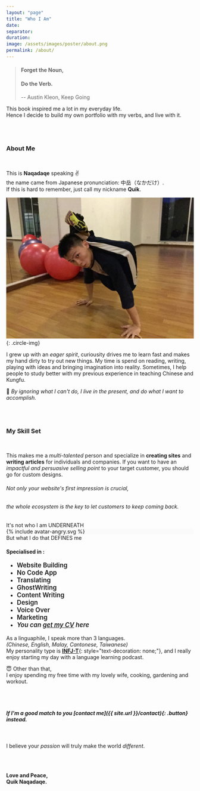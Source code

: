 ```yaml
---
layout: "page"
title: "Who I Am"
date: 
separator: 
duration:
image: /assets/images/poster/about.png
permalink: /about/
---
```



> #### Forget the Noun,
> #### Do the Verb.
>
> -- Austin Kleon, Keep Going

This book inspired me a lot in my everyday life.   
Hence I decide to build my own portfolio with my verbs, and live with it.

<br/><br/>



### About Me

<br/>

This is **Naqadaqe** speaking &#9996;   
the name came from Japanese pronunciation: 中岳（なかだけ）.  
If this is hard to remember, just call my nickname **Quik**.


![My Portrait](/assets/images/portrait.jpg){: .circle-img}


I grew up with an *eager spirit*, curiousity drives me to learn fast and makes my hand dirty to try out new things.
My time is spend on reading, writing, playing with ideas and bringing imagination into reality.
Sometimes, I help people to study better with my previous experience in teaching Chinese and Kungfu.

💪 *By ignoring what I can't do, I live in the present, and do what I want to accomplish.*

<br/><br/>



### My Skill Set

<br/>

This makes me a *multi-talented* person and specialize in **creating sites** and **writing articles** for individuals and companies. 
If you want to have an *impactful and persuasive selling point* to your target customer, you should go for custom designs.

###### Not only your website's first impression is crucial, 
###### the whole ecosystem is the key to let customers to keep coming back. 


<!---
    Meme & Skills Wrapper
-->

<div id="meme-skills">


<!---
    Meme Wrapper
-->

<div class="meme">
    <span class="meme-text">It's not who I am UNDERNEATH</span>
    <div style="width: 100%; background-color: #fafafa;">
        {% include avatar-angry.svg %}
    </div>
    <span class="meme-text">But what I do that DEFINES me</span>
</div>

<!--- end Meme Wrapper -->


<!---
    Skills Wrapper
-->

<div class="skills">
    <h4>Specialised in :</h4>
    <ul style="font-size: 1.05rem; font-weight: 600;">
        <li>Website Building</li>
        <li>No Code App</li>
        <li>Translating</li>
        <li>GhostWriting</li>
        <li>Content Writing</li>
        <li>Design</li>
        <li>Voice Over</li>
        <li>Marketing</li>
        <li><em>You can <a href="/assets/files/Naqadaqe_CV.pdf" target="_blank">get my CV</a> here</em></li>
    </ul>
</div>

<!--- end Skills Wrapper -->

</div>

<!--- end Meme & Skills Wrapper -->



As a linguaphile, I speak more than 3 languages.  
*(Chinese, English, Malay, Cantonese, Taiwanese)*   
My personality type is [**INFJ-T**](https://www.16personalities.com/infj-personality){: style="text-decoration: none;"}, 
and I really enjoy starting my day with a language learning podcast.


&#128519; Other than that,   
I enjoy spending my free time with my lovely wife, cooking, gardening and workout.

<br/><br/>



##### If I'm a good match to you [contact me]({{ site.url }}/contact){: .button} instead.

<br/>

I believe your *passion* will truly make the world *different*.

<br/><br/>

**Love and Peace,**  
**Quik Naqadaqe.**

